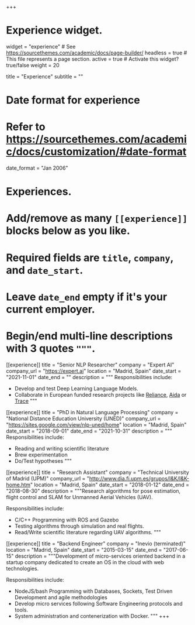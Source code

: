 +++
# Experience widget.
widget = "experience"  # See https://sourcethemes.com/academic/docs/page-builder/
headless = true  # This file represents a page section.
active = true  # Activate this widget? true/false
weight = 20

title = "Experience"
subtitle = ""

# Date format for experience
#   Refer to https://sourcethemes.com/academic/docs/customization/#date-format
date_format = "Jan 2006"

# Experiences.
#   Add/remove as many `[[experience]]` blocks below as you like.
#   Required fields are `title`, `company`, and `date_start`.
#   Leave `date_end` empty if it's your current employer.
#   Begin/end multi-line descriptions with 3 quotes `"""`.
[[experience]]
  title = "Senior NLP Researcher"
  company = "Expert AI"
  company_url = "https://expert.ai"
  location = "Madrid, Spain"
  date_start = "2021-11-01"
  date_end = ""
  description = """
  Responsibilities include:
  
  * Develop and test Deep Learning Language Models.
  * Collaborate in European funded research projects like [Reliance](https://www.expert.ai/research-project/reliance-extending-the-research-enabling-capabilities-of-the-european-open-science-cloud/), [Aida](https://www.expert.ai/research-project/aida-artificial-intelligence-and-advanced-data-analytics-for-law-enforcement-agencies/) or [Trace](https://www.expert.ai/research-project/mirc-0-copy-2/)
  """

[[experience]]
  title = "PhD in Natural Language Processing"
  company = "National Distance Education University (UNED)"
  company_url = "https://sites.google.com/view/nlp-uned/home"
  location = "Madrid, Spain"
  date_start = "2018-09-01"
  date_end = "2021-10-31"
  description = """
  Responsibilities include:
  
  * Reading and writing scientific literature
  * Brew experimentation
  * Do/Test hypotheses
  """

[[experience]]
  title = "Research Assistant"
  company = "Technical University of Madrid (UPM)"
  company_url = "http://www.dia.fi.upm.es/grupos/I&K/I&K-home.htm"
  location = "Madrid, Spain"
  date_start = "2018-01-12"
  date_end = "2018-08-30"
  description = """Research algorithms for pose estimation, flight control and SLAM for Unmanned Aerial Vehicles (UAV).

  Responsibilities include:
  
  * C/C++ Programming with ROS and Gazebo
  * Testing algorithms through simulation and real flights.
  * Read/Write scientific literature regarding UAV algorithms.
  """

[[experience]]
  title = "Backend Engineer"
  company = "Inevio (terminated)"
  location = "Madrid, Spain"
  date_start = "2015-03-15"
  date_end = "2017-06-15"
  description = """Development of micro-services oriented backend in a startup company dedicated to create an OS in the cloud with web technologies.

  Responsibilities include:
  
  * NodeJS/bash Programming with Databases, Sockets, Test Driven Development and agile methodologies
  * Develop micro services following Software Engineering protocols and tools.
  * System administration and contenerization with Docker.
  """
+++
